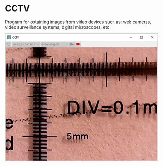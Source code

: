 # CCTV
Program for obtaining images from video devices such as: web cameras, video surveillance systems, digital microscopes, etc.

![screen](https://raw.githubusercontent.com/c-not-around/cctv/221e03813400471501bbaa2d0535853645399a8f/screen.png)
